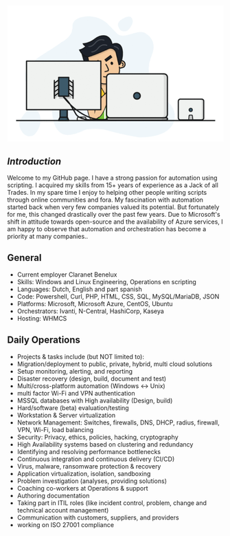 ![alt text](https://github.com/markeggink/markeggink/blob/main/1_zVnWJtyGOX_kUIDm6ccCfQ.gif)

## _Introduction_

Welcome to my GitHub page.
I have a strong passion for automation using scripting. I acquired my skills from 15+ years of experience as a Jack of all Trades. In my spare time I enjoy to helping other people writing scripts through online communities and fora. My fascination with automation started back when very few companies valued its potential. But fortunately for me, this changed drastically over the past few years. Due to Microsoft's shift in attitude towards open-source and the availability of Azure services, I am happy to observe that automation and orchestration has become a priority at many companies..

## General
- Current employer Claranet Benelux
- Skills: Windows and Linux Engineering, Operations en scripting
- Languages: Dutch, English and part spanish
- Code: Powershell, Curl, PHP, HTML, CSS, SQL, MySQL/MariaDB, JSON
- Platforms: Microsoft, Microsoft Azure, CentOS, Ubuntu
- Orchestrators: Ivanti, N-Central, HashiCorp, Kaseya
- Hosting: WHMCS

## Daily Operations
- Projects & tasks include (but NOT limited to):
- Migration/deployment to public, private, hybrid, multi cloud solutions
- Setup monitoring, alerting, and reporting
- Disaster recovery (design, build, document and test)
- Multi/cross-platform automation (Windows <-> Unix)
- multi factor Wi-Fi and VPN authentication
- MSSQL databases with High availability (Design, build)
- Hard/software (beta) evaluation/testing
- Workstation & Server virtualization
- Network Management: Switches, firewalls, DNS, DHCP, radius, firewall, VPN, Wi-Fi, load balancing
- Security: Privacy, ethics, policies, hacking, cryptography
- High Availability systems based on clustering and redundancy
- Identifying and resolving performance bottlenecks
- Continuous integration and continuous delivery (CI/CD)
- Virus, malware, ransomware protection & recovery
- Application virtualization, isolation, sandboxing
- Problem investigation (analyses, providing solutions)
- Coaching co-workers at Operations & support
- Authoring documentation
- Taking part in ITIL roles (like incident control, problem, change and technical account management)
- Communication with customers, suppliers, and providers
- working on ISO 27001 compliance
